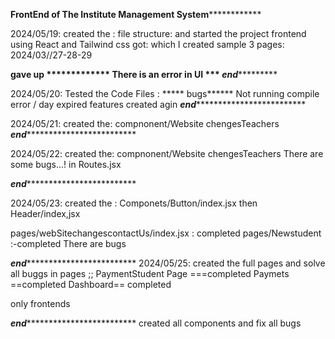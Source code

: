 **********************FrontEnd of The Institute Management System**********************************

2024/05/19:
created the : file structure: and started the project frontend using React and Tailwind css
got:  which I created sample 3 pages: 2024/03//27-28-29 

****************gave up *************
There is an error in UI ***
*************************end**************************************************


2024/05/20: 
Tested the Code Files : ***** bugs******
Not running compile error / day expired features
created agin
*************************end**************************************************


2024/05/21:
created the: compnonent/Website chengesTeachers
*************************end**************************************************


2024/05/22:
created the: compnonent/Website chengesTeachers
There are some bugs...! in Routes.jsx

*************************end**************************************************

2024/05/23:
created the : Componets/Button/index.jsx
then Header/index,jsx

pages/webSitechangescontactUs/index.jsx : completed
pages/Newstudent :-completed
There are bugs

*************************end**************************************************
2024/05/25:
created the full pages and solve all buggs in pages ;;
  PaymentStudent Page ===completed
Paymets ==completed
Dashboard== completed

only frontends

*************************end**************************************************
created all components and fix all bugs
